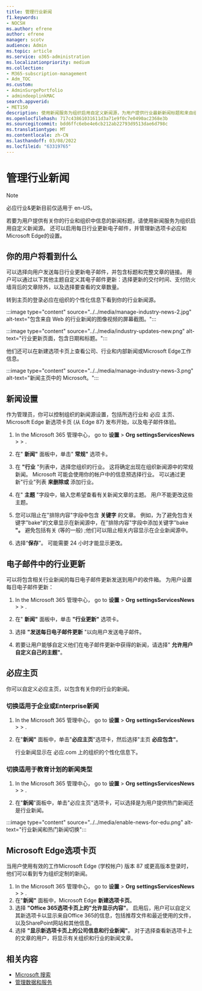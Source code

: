 ```yaml
---
title: 管理行业新闻
f1.keywords:
- NOCSH
ms.author: efrene
author: efrene
manager: scotv
audience: Admin
ms.topic: article
ms.service: o365-administration
ms.localizationpriority: medium
ms.collection:
- M365-subscription-management
- Adm_TOC
ms.custom:
- AdminSurgePortfolio
- admindeeplinkMAC
search.appverid:
- MET150
description: 使用新闻服务为组织启用自定义新闻源，为用户提供行业最新新闻标题和来自组织的信息。
ms.openlocfilehash: 717c43861031611d3a71e9f0c7e0490ac2368e3b
ms.sourcegitcommit: bdd6ffc6ebe4e6cb212ab22793d9513dae6d798c
ms.translationtype: MT
ms.contentlocale: zh-CN
ms.lasthandoff: 03/08/2022
ms.locfileid: "63319765"
---
```

# <a name="manage-industry-news"></a>管理行业新闻

> [!NOTE] 
> 必应行业&更新目前仅适用于 en-US。

若要为用户提供有关你的行业和组织中信息的新闻标题，请使用新闻服务为组织启用自定义新闻源。 还可以启用每日行业更新电子邮件，并管理新选项卡必应和Microsoft Edge的设置。

## <a name="what-your-users-will-see"></a>你的用户将看到什么

可以选择向用户发送每日行业更新电子邮件，并包含标题和完整文章的链接。 用户可以通过以下其他主题自定义其电子邮件更新：选择更新的交付时间、支付防火墙背后的文章除外，以及选择要查看的文章数量。

转到主页的登录必应在组织的个性化信息下看到你的行业新闻源。

:::image type="content" source="../../media/manage-industry-news-2.jpg" alt-text="包含来自 Web 的行业新闻的图像视频的屏幕截图。":::

:::image type="content" source="../../media/industry-updates-new.png" alt-text="行业更新页面，包含日期和标题。":::

他们还可以在新建选项卡页上查看公司、行业和内部新闻或Microsoft Edge工作信息。

:::image type="content" source="../../media/manage-industry-news-3.png" alt-text="新闻主页中的 Microsoft。":::

## <a name="news-settings"></a>新闻设置

作为管理员，你可以控制组织的新闻源设置，包括所选行业和 必应 主页、Microsoft Edge 新选项卡页 (从 Edge 87) 发布开始，以及电子邮件体验。 

1. In the Microsoft 365 管理中心， go to **设置** > **Org** **settingsServicesNews** >  > .[](https://admin.microsoft.com/adminportal/home?#/Settings/Services/:/Settings/L1/BingNews)

1. 在" **新闻"** 面板中，单击" **常规"** 选项卡。

1. 在 **"行业** "列表中，选择您组织的行业。 这将确定出现在组织新闻源中的常规新闻。 Microsoft 可能会使用你的帐户中的信息预选择行业。 可以通过更新"行业"列表 **来删除或** 添加行业。

1. 在" **主题** "字段中，输入您希望查看有关新闻文章的主题。 用户不能更改这些主题。

1. 您可以阻止在"排除内容"字段中包含 **关键字** 的文章。 例如，为了避免包含关键字"bake"的文章显示在新闻源中，在"排除内容"字段中添加关键字"bake **"。** 避免包括有关 (等的一般) ;他们可以阻止相关内容显示在企业新闻源中。

1. 选择“**保存**”。 可能需要 24 小时才能显示更改。

## <a name="industry-updates-in-email"></a>电子邮件中的行业更新

可以将包含相关行业新闻的每日电子邮件更新发送到用户的收件箱。 为用户设置每日电子邮件更新：

1. In the Microsoft 365 管理中心， go to **设置** > **Org** **settingsServicesNews** >  > .[](https://admin.microsoft.com/adminportal/home?#/Settings/Services/:/Settings/L1/BingNews) 

1. 在" **新闻"** 面板中，单击 **"行业更新"** 选项卡。 
1. 选择 **"发送每日电子邮件更新** "以向用户发送电子邮件。
1. 若要让用户能够自定义他们在电子邮件更新中获得的新闻，请选择" **允许用户自定义自己的主题"**。

## <a name="bing-homepage"></a>必应主页

你可以自定义必应主页，以包含有关你的行业的新闻。

### <a name="toggle-news-for-business-or-enterprise-plans"></a>切换适用于企业或Enterprise新闻

1. In the Microsoft 365 管理中心， go to **设置** > **Org** **settingsServicesNews** >  > .[](https://admin.microsoft.com/adminportal/home?#/Settings/Services/:/Settings/L1/BingNews)

1. 在"**新闻"** 面板中，单击"**必应主页**"选项卡，然后选择"主页 **必应包含"**。

    行业新闻显示在 必应.com 上的组织的个性化信息下。

### <a name="toggle-news-types-for-education-plans"></a>切换适用于教育计划的新闻类型

1. In the Microsoft 365 管理中心， go to **设置** > **Org** **settingsServicesNews** >  > .[](https://admin.microsoft.com/adminportal/home?#/Settings/Services/:/Settings/L1/BingNews)

1. 在"**新闻**"面板中，单击"必应主页"选项卡，可以选择是为用户提供热门新闻还是行业新闻。

:::image type="content" source="../../media/enable-news-for-edu.png" alt-text="行业新闻和热门新闻切换":::

## <a name="microsoft-edge-new-tab-page"></a>Microsoft Edge选项卡页

当用户使用有效的工作Microsoft Edge (学校帐户) 版本 87 或更高版本登录时，他们可以看到专为组织定制的新闻。

1. In the Microsoft 365 管理中心， go to **设置** > **Org** **settingsServicesNews** >  > .[](https://admin.microsoft.com/adminportal/home?#/Settings/Services/:/Settings/L1/BingNews)
2. 在"**新闻"** 面板中，Microsoft Edge **新建选项卡页**。
3. 选择 **"Office 365选项卡页上的"允许显示内容"**。 启用后，用户可以自定义其新选项卡以显示来自Office 365的信息，包括推荐文件和最近使用的文件，以及SharePoint网站和其他信息。
4. 选择 **"显示新选项卡页上的公司信息和行业新闻"**。 对于选择查看新选项卡上的文章的用户，将显示有关组织和行业的新闻文章。

## <a name="related-content"></a>相关内容

- 
  [Microsoft 搜索](/microsoftsearch/)
- [管理数据和服务](/admin)